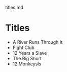 titles.md
# Titles

- A River Runs Through It
- Fight Club
- 12 Years a Slave
- The Big Short
- 12 Monkeysls